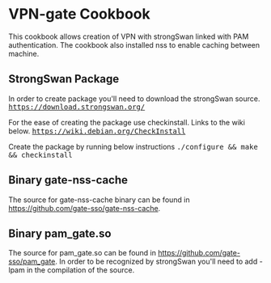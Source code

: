 VPN-gate Cookbook
=================
This cookbook allows creation of VPN with strongSwan linked with PAM authentication.
The cookbook also installed nss to enable caching between machine.

StrongSwan Package
------------------
In order to create package you'll need to download the strongSwan source.
<tt>https://download.strongswan.org/</tt>

For the ease of creating the package use checkinstall. Links to the wiki below.
<tt>https://wiki.debian.org/CheckInstall</tt>

Create the package by running below instructions
<tt>./configure <options> && make && checkinstall</tt>

Binary gate-nss-cache
---------------------
The source for gate-nss-cache binary can be found in https://github.com/gate-sso/gate-nss-cache.

Binary pam_gate.so
------------------
The source for pam_gate.so can be found in https://github.com/gate-sso/pam_gate.
In order to be recognized by strongSwan you'll need to add -lpam in the compilation of the source.

